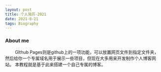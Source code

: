 ```yaml
---
layout: post
title: 个人简历-2021
date: 2021-8-21
tags: Biography
---
```

### About me 
&emsp;&emsp; GIthub Pages则是github上的一项功能，可以放置网页文件到指定文件夹，然后给你一个专属域名用于展示一些项目，但现在大多用来开发制作个人博客网站。
本教程就是基于此来搭建一个自己专属的博客。  
